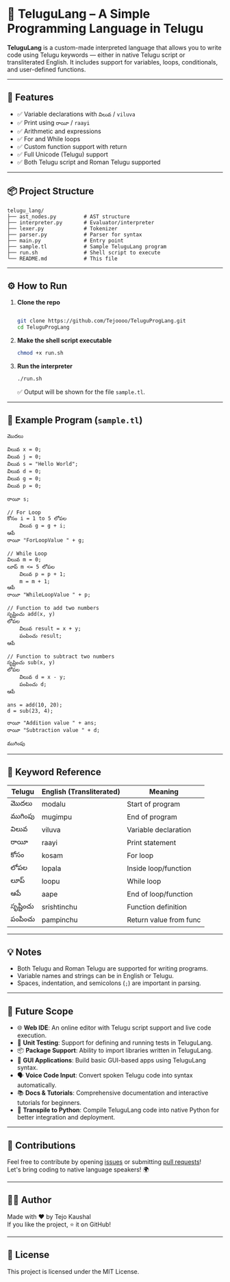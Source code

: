 # 📜 TeluguLang – A Simple Programming Language in Telugu

**TeluguLang** is a custom-made interpreted language that allows you to write code using Telugu keywords — either in native Telugu script or transliterated English. It includes support for variables, loops, conditionals, and user-defined functions.

---

## 🚀 Features

- ✅ Variable declarations with `విలువ` / `viluva`
- ✅ Print using `రాయీ` / `raayi`
- ✅ Arithmetic and expressions
- ✅ For and While loops
- ✅ Custom function support with return
- ✅ Full Unicode (Telugu) support
- ✅ Both Telugu script and Roman Telugu supported

---

## 📦 Project Structure

```
telugu_lang/
├── ast_nodes.py         # AST structure
├── interpreter.py       # Evaluator/interpreter
├── lexer.py             # Tokenizer
├── parser.py            # Parser for syntax
├── main.py              # Entry point
├── sample.tl            # Sample TeluguLang program
├── run.sh               # Shell script to execute
└── README.md            # This file
```

---

## ⚙️ How to Run

1. **Clone the repo**
   ```bash
   
   git clone https://github.com/Tejoooo/TeluguProgLang.git
   cd TeluguProgLang
   ```

2. **Make the shell script executable**
   ```bash
   chmod +x run.sh
   ```

3. **Run the interpreter**
   ```bash
   ./run.sh
   ```

   ✅ Output will be shown for the file `sample.tl`.

---

## 🧪 Example Program (`sample.tl`)

```tl
మొదలు

విలువ x = 0;
విలువ j = 0;
విలువ s = "Hello World";
విలువ d = 0;
విలువ g = 0;
విలువ p = 0;

రాయీ s;

// For Loop
కోసం i = 1 to 5 లోపల    
    విలువ g = g + i;       
ఆపే
రాయీ "ForLoopValue " + g;

// While Loop
విలువ m = 0;
లూప్ m <= 5 లోపల
    విలువ p = p + 1;
    m = m + 1;
ఆపే
రాయీ "WhileLoopValue " + p;

// Function to add two numbers
సృష్టించు add(x, y)
లోపల
    విలువ result = x + y;
    పంపించు result;
ఆపే

// Function to subtract two numbers
సృష్టించు sub(x, y)
లోపల
    విలువ d = x - y;
    పంపించు d;
ఆపే

ans = add(10, 20);
d = sub(23, 4);

రాయీ "Addition value " + ans;
రాయీ "Subtraction value " + d;

ముగింపు
```

---

## 🔑 Keyword Reference

| Telugu       | English (Transliterated) | Meaning               |
|--------------|---------------------------|------------------------|
| మొదలు        | modalu                    | Start of program       |
| ముగింపు      | mugimpu                   | End of program         |
| విలువ        | viluva                    | Variable declaration   |
| రాయీ         | raayi                     | Print statement        |
| కోసం         | kosam                     | For loop               |
| లోపల         | lopala                    | Inside loop/function   |
| లూప్         | loopu                     | While loop             |
| ఆపే         | aape                      | End of loop/function   |
| సృష్టించు     | srishtinchu               | Function definition    |
| పంపించు       | pampinchu                 | Return value from func |

---

## 💡 Notes

- Both Telugu and Roman Telugu are supported for writing programs.
- Variable names and strings can be in English or Telugu.
- Spaces, indentation, and semicolons (`;`) are important in parsing.

---

## 🌱 Future Scope

- 🌐 **Web IDE**: An online editor with Telugu script support and live code execution.
- 🧪 **Unit Testing**: Support for defining and running tests in TeluguLang.
- 📦 **Package Support**: Ability to import libraries written in TeluguLang.
- 🎨 **GUI Applications**: Build basic GUI-based apps using TeluguLang syntax.
- 🗣️ **Voice Code Input**: Convert spoken Telugu code into syntax automatically.
- 📚 **Docs & Tutorials**: Comprehensive documentation and interactive tutorials for beginners.
- 🚀 **Transpile to Python**: Compile TeluguLang code into native Python for better integration and deployment.

---

## 🙏 Contributions

Feel free to contribute by opening [issues](https://github.com/Tejoooo/TeluguProgLang/issues) or submitting [pull requests](https://github.com/Tejoooo/TeluguProgLang/pulls)!  
Let's bring coding to native language speakers! 🌍

---

## 🧑‍💻 Author

Made with ❤️ by Tejo Kaushal  
If you like the project, ⭐ it on GitHub!

---

## 📄 License

This project is licensed under the MIT License.

